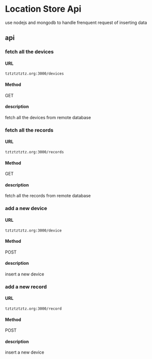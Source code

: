 # Location Store Api

use nodejs and mongodb to handle frenquent request of inserting data

## api

### fetch all the devices

#### URL

`tztztztztz.org:3000/devices`

#### Method
GET

#### description

fetch all the devices from remote database

### fetch all the records

#### URL

`tztztztztz.org:3000/records`

#### Method
GET

#### description

fetch all the records from remote database

### add a new device

#### URL

`tztztztztz.org:3000/device`

#### Method
POST

#### description

insert a new device 

### add a new record

#### URL

`tztztztztz.org:3000/record`

#### Method
POST

#### description

insert a new device 




